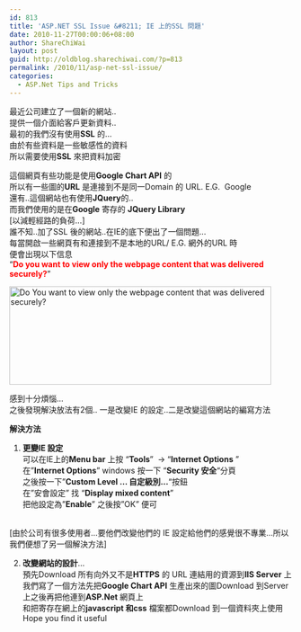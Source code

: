 ```yaml
---
id: 813
title: 'ASP.NET SSL Issue &#8211; IE 上的SSL 問題'
date: 2010-11-27T00:00:06+08:00
author: ShareChiWai
layout: post
guid: http://oldblog.sharechiwai.com/?p=813
permalink: /2010/11/asp-net-ssl-issue/
categories:
  - ASP.Net Tips and Tricks
---
```

最近公司建立了一個新的網站..  
提供一個介面給客戶更新資料..  
最初的我們沒有使用**SSL** 的&#8230;  
由於有些資料是一些敏感性的資料  
所以需要使用**SSL** 來把資料加密

這個網頁有些功能是使用**Google Chart API** 的  
所以有一些圖的**URL** 是連接到不是同一Domain 的 URL. E.G.  Google  
還有..這個網站也有使用**JQuery**的..  
而我們使用的是在**Google** 寄存的 **JQuery Library**  
[以減輕經路的負荷&#8230;]  
誰不知..加了SSL 後的網站..在IE的底下便出了一個問題&#8230;  
每當開啟一些網頁有和連接到不是本地的URL/ E.G. 網外的URL 時  
便會出現以下信息  
&#8220;<span style="color: #ff0000;"><strong>Do you want to view only the webpage content that was delivered securely?</strong></span>&#8221;

<img title="Do You want to view only the webpage content that was delivered securely?" src="https://i0.wp.com/farm5.static.flickr.com/4091/5113207179_7fc551cfac.jpg?resize=466%2C175" alt="Do You want to view only the webpage content that was delivered securely?" width="466" height="175" data-recalc-dims="1" /> 

感到十分煩惱&#8230;  
之後發現解決放法有2個.. 一是改變IE 的設定..二是改變這個網站的編寫方法

**解決方法**  
1) **更變IE 設定**  
可以在IE上的**Menu bar** 上按 &#8220;**Tools**&#8221;  -> &#8220;**Internet Options** &#8221;  
在&#8221;**Internet Options**&#8221; windows 按一下 &#8220;**Security 安全**&#8220;分頁  
之後按一下&#8221;**Custom Level &#8230; 自定級別&#8230;**&#8220;按鈕  
在&#8221;安會設定&#8221; 找 &#8220;**Display mixed content**&#8221;  
把他設定為&#8221;**Enable**&#8221; 之後按&#8221;OK&#8221; 便可  
[<img class="alignnone size-full wp-image-1067" title="AllowMixMode" src="https://i1.wp.com/farm6.static.flickr.com/5022/5688398466_b0791b05b7.jpg?w=625" alt="" data-recalc-dims="1" />](https://i1.wp.com/farm6.static.flickr.com/5022/5688398466_b0791b05b7.jpg)

[由於公司有很多使用者&#8230;要他們改變他們的 IE 設定給他們的感覺很不專業&#8230;所以我們便想了另一個解決方法]

2) **改變網站的設計**&#8230;  
預先Download 所有向外又不是**HTTPS** 的 URL 連結用的資源到**IIS Server** 上  
我們寫了一個方法先把**Google Chart API** 生產出來的圖Download 到Server 上之後再把他連到**ASP.Net** 網頁上  
和把寄存在網上的**javascript 和css** 檔案都Download 到一個資料夾上使用  
Hope you find it useful